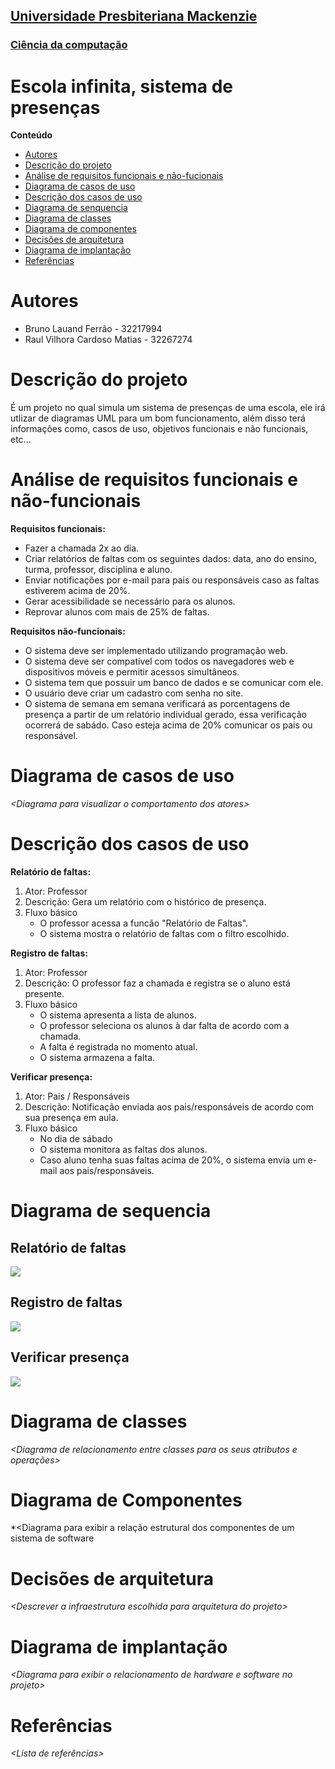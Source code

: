 <h2><a href= "https://www.mackenzie.br">Universidade Presbiteriana Mackenzie</a></h2>
<h3><a href= "https://www.mackenzie.br/graduacao/sao-paulo-higienopolis/ciencia-da-computacao">Ciência da computação</a></h3>


# Escola infinita, sistema de presenças

**Conteúdo**

- [Autores](#nome-alunos)
- [Descrição do projeto](#introdução-do-projeto)
- [Análise de requisitos funcionais e não-fucionais](#descrição-dos-requisitos)
- [Diagrama de casos de uso](#diagrama-de-comportamento-atores)
- [Descrição dos casos de uso](#descrição-das-funcões)
- [Diagrama de senquencia](#diagrama-de-ordem-interações)
- [Diagrama de classes](#diagrama-orientado-objetos)
- [Diagrama de componentes](#diagrama-estrutura-componente)
- [Decisões de arquitetura](#decisões-de-arquitetura)
- [Diagrama de implantação](#diagrama-de-hardware-software)
- [Referências](#referências)


# Autores

- Bruno Lauand Ferrão - 32217994
- Raul Vilhora Cardoso Matias - 32267274


# Descrição do projeto

É um projeto no qual simula um sistema de presenças de uma escola, ele irá utlizar de diagramas UML para um bom funcionamento, além disso terá informações como, casos de uso, objetivos funcionais e não funcionais, etc...

# Análise de requisitos funcionais e não-funcionais

**Requisitos funcionais:**

- Fazer a chamada 2x ao dia.
- Criar relatórios de faltas com os seguintes dados: data, ano do ensino, turma, professor, disciplina e aluno.
- Enviar notificações por e-mail para pais ou responsáveis caso as faltas estiverem acima de 20%.
- Gerar acessibilidade se necessário para os alunos.
- Reprovar alunos com mais de 25% de faltas.

**Requisitos não-funcionais:**

- O sistema deve ser implementado utilizando programação web.
- O sistema deve ser compatível com todos os navegadores web e dispositivos móveis e permitir acessos simultâneos.
- O sistema tem que possuir um banco de dados e se comunicar com ele.
- O usuário deve criar um cadastro com senha no site.
- O sistema de semana em semana verificará as porcentagens de presença a partir de um relatório individual gerado, essa verificação ocorrerá de sabádo. Caso esteja acima de 20% comunicar os pais ou responsável.

# Diagrama de casos de uso

*&lt;Diagrama para visualizar o comportamento dos atores&gt;*

# Descrição dos casos de uso

**Relatório de faltas:**

1. Ator: Professor
2. Descrição: Gera um relatório com o histórico de presença.
3. Fluxo básico
   - O professor acessa a funcão "Relatório de Faltas".
   - O sistema mostra o relatório de faltas com o filtro escolhido.

**Registro de faltas:**

1. Ator: Professor
2. Descrição: O professor faz a chamada e registra se o aluno está presente.
3. Fluxo básico
   - O sistema apresenta a lista de alunos.
   - O professor seleciona os alunos à dar falta de acordo com a chamada.
   - A falta é registrada no momento atual.
   - O sistema armazena a falta.

**Verificar presença:**

1. Ator: Pais / Responsáveis
2. Descrição: Notificação enviada aos pais/responsáveis de acordo com sua presença em aula.
3. Fluxo básico
   - No dia de sábado
   - O sistema monitora as faltas dos alunos.
   - Caso aluno tenha suas faltas acima de 20%, o sistema envia um e-mail aos pais/responsáveis.


# Diagrama de sequencia

## Relatório de faltas

<img src="/docs/assets/relDeFaltas.svg">

## Registro de faltas

<img src="/docs/assets/regDeFaltas.svg">

## Verificar presença

<img src="/docs/assets/verPresenca.svg">

# Diagrama de classes

*&lt;Diagrama de relacionamento entre classes para os seus atributos e operações&gt;*

# Diagrama de Componentes

*&lt;Diagrama para exibir a relação estrutural dos componentes de um sistema de software

# Decisões de arquitetura

*&lt;Descrever a infraestrutura escolhida para arquitetura do projeto&gt;*

# Diagrama de implantação

*&lt;Diagrama para exibir o relacionamento de hardware e software no projeto&gt;*

# Referências

*&lt;Lista de referências&gt;*
